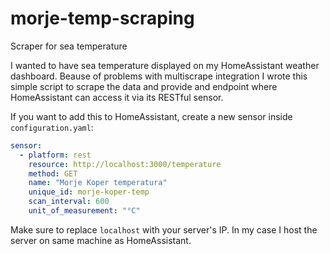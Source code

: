 # morje-temp-scraping
Scraper for sea temperature

I wanted to have sea temperature displayed on my HomeAssistant weather dashboard. Beause of problems with multiscrape integration I wrote this simple script to scrape the data and provide and endpoint where HomeAssistant can access it via its RESTful sensor.

If you want to add this to HomeAssistant, create a new sensor inside `configuration.yaml`:

``` yaml
sensor:
  - platform: rest
    resource: http://localhost:3000/temperature
    method: GET
    name: "Morje Koper temperatura"
    unique_id: morje-koper-temp
    scan_interval: 600
    unit_of_measurement: "°C" 
```

Make sure to replace `localhost` with your server's IP. In my case I host the server on same machine as HomeAssistant.
